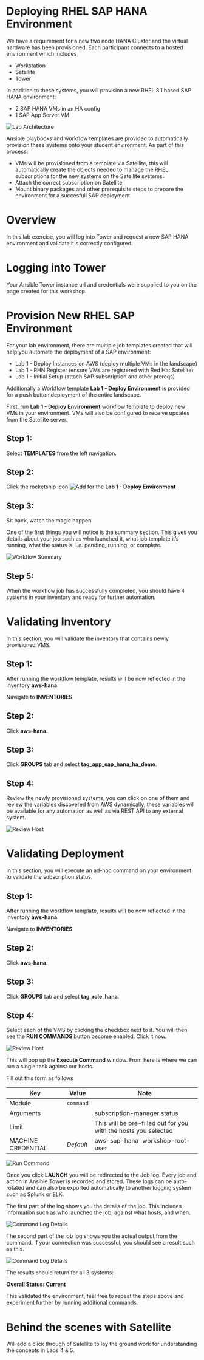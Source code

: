 Deploying RHEL SAP HANA Environment
=========================

We have a requirement for a new two node HANA Cluster and the virtual hardware has been provisioned. Each participant connects to a hosted environment which includes

- Workstation
- Satellite
- Tower

In addition to these systems, you will provision a new RHEL 8.1 based SAP HANA environment:

- 2 SAP HANA VMs in an HA config
- 1 SAP App Server VM

![Lab Architecture](images/1-lab-arch.png)

Ansible playbooks and workflow templates are provided to automatically provision these systems onto your student environment. As part of this process:

- VMs will be provisioned from a template via Satellite, this will automatically create the objects needed to manage the RHEL subscriptions for the new systems on the Satellite systems.
- Attach the correct subscription on Satellite
- Mount binary packages and other prerequisite steps to prepare the environment for a succesfull SAP deployment

Overview
========

In this lab exercise, you will log into Tower and request a new SAP HANA environment and validate it's correctly configured.

Logging into Tower
==================

Your Ansible Tower instance url and credentials were supplied to you on the page created for this workshop.

Provision New RHEL SAP Environment
======================

For your lab environment, there are multiple job templates created that will help you automate the deployment of a SAP environment:

- Lab 1 - Deploy Instances on AWS (deploy multiple VMs in the landscape)
- Lab 1 - RHN Register (ensure VMs are registered with Red Hat Satellite)
- Lab 1 - Initial Setup (attach SAP subscription and other prereqs)

Additionally a Workflow template **Lab 1 - Deploy Environment** is provided for a push button deployment of the entire landscape.


First, run **Lab 1 - Deploy Environment** workflow template to deploy new VMs in your environment. VMs will also be
configured to receive updates from the Satellite server.

Step 1:
-------

Select **TEMPLATES** from the left navigation.


Step 2:
-------

Click the rocketship icon ![Add](images/at_launch_icon.png) for the
**Lab 1 - Deploy Environment**


Step 3:
-------

Sit back, watch the magic happen

One of the first things you will notice is the summary section. This
gives you details about your job such as who launched it, what job template
it’s running, what the status is, i.e. pending, running, or complete.

![Workflow Summary](images/1-wf-summary-details.png)


Step 5:
-------

When the workflow job has successfully completed, you should have 4 systems in your inventory and ready for further automation.

Validating Inventory
======================

In this section, you will validate the inventory that contains newly provisioned VMS.

Step 1:
-------

After running the workflow template, results will be now reflected in the inventory **aws-hana**.

Navigate to **INVENTORIES**

Step 2:
-------

Click **aws-hana**.

Step 3:
-------

Click **GROUPS** tab and select **tag_app_sap_hana_ha_demo**.

Step 4:
-------

Review the newly provisioned systems, you can click on one of them and review the variables discovered from AWS dynamically, these variables will be available for any automation as well as via REST API to any external system.

![Review Host](images/1-inventory-host-1-review.png)

Validating Deployment
======================

In this section, you will execute an ad-hoc command on your environment to validate the subscription status.

Step 1:
-------

After running the workflow template, results will be now reflected in the inventory **aws-hana**.

Navigate to **INVENTORIES**

Step 2:
-------

Click **aws-hana**.

Step 3:
-------

Click **GROUPS** tab and select **tag_role_hana**.


Step 4:
-------

Select each of the VMS by clicking the checkbox next to it. You will then see the **RUN COMMANDS**
button become enabled. Click it now.

![Review Host](images/1-ad-hoc-select-hosts.png)

This will pop up the **Execute Command** window. From here is where we
can run a single task against our hosts.

Fill out this form as follows

| Key                | Value           | Note                                                            |
|--------------------|-----------------|-----------------------------------------------------------------|
| Module             | `command`      |                                                                 |
| Arguments          |                 | subscription-manager status                                           |
| Limit              |                 | This will be pre-filled out for you with the hosts you selected |
| MACHINE CREDENTIAL | *Default*       | aws-sap-hana-workshop-root-user                                                              |

![Run Command](images/1-adhoc-run-command.png)

Once you click **LAUNCH** you will be redirected to the Job log. Every
job and action in Ansible Tower is recorded and stored. These logs can
be auto-rotated and can also be exported automatically to another
logging system such as Splunk or ELK.

The first part of the log shows you the details of the job. This
includes information such as who launched the job, against what hosts,
and when.

![Command Log Details](images/1-adhoc-run-command-success.png)

The second part of the job log shows you the actual output from the
command. If your connection was successful, you should see a result such
as this.

![Command Log Details](images/1-adhoc-run-command-output.png)

The results should return for all 3 systems:

**Overall Status: Current**

This validated the environment, feel free to repeat the steps above and experiment further by running additional commands.

Behind the scenes with Satellite
==============================

Will add a click through of Satellite to lay the ground work for understanding the concepts in Labs 4 & 5.
